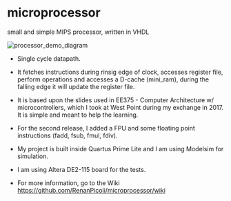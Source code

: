 # microprocessor
small and simple MIPS processor, written in VHDL

![processor_demo_diagram](https://user-images.githubusercontent.com/19754679/198846429-f12997f6-c96a-46dd-a934-3f044b6e0c1c.svg)

* Single cycle datapath.

* It fetches instructions during rinsig edge of clock, accesses register file, perform operations and accesses a D-cache (mini_ram),
during the falling edge it will update the register file.

* It is based upon the slides used in EE375 - Computer Architecture w/ microcontrollers, which I took at West Point during my exchange in 2017. It is simple and meant to help the learning.

* For the second release, I added a FPU and some floating point instructions (fadd, fsub, fmul, fdiv).

* My project is built inside Quartus Prime Lite and I am using Modelsim for simulation.

* I am using Altera DE2-115 board for the tests. 

* For more information, go to the Wiki https://github.com/RenanPicoli/microprocessor/wiki
